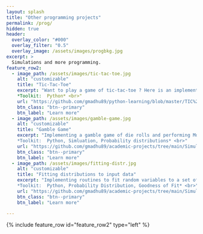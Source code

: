 ```yaml
---
layout: splash
title: "Other programming projects"
permalink: /prog/
hidden: true
header:
  overlay_color: "#000"
  overlay_filter: "0.5"
  overlay_image: /assets/images/progbkg.jpg
excerpt: >
  Simulations and more programming.
feature_row2:
  - image_path: /assets/images/tic-tac-toe.jpg
    alt: "customizable"
    title: "Tic-Tac-Toe"
    excerpt: "Want to play a game of tic-tac-toe ? Here is an implementation using Python". <br><br>
    *Toolkit:  Python* <br>"
    url: "https://github.com/gmadhu89/python-learning/blob/master/TIC%20TAC%20TOE.ipynb"
    btn_class: "btn--primary"
    btn_label: "Learn more"
  - image_path: /assets/images/gamble-game.jpg
    alt: "customizable"
    title: "Gamble Game"
    excerpt: "Implementing a gamble game of die rolls and performing Monte-Carlo simulation and distribution tests. <br><br>
    *Toolkit:  Python, Simluation, Probability distributions* <br>"
    url: "https://github.com/gmadhu89/academic-projects/tree/main/Simulation/Gamble_Game_Simulation"
    btn_class: "btn--primary"
    btn_label: "Learn more"
  - image_path: /assets/images/fitting-distr.jpg
    alt: "customizable"
    title: "Fitting distributions to input data"
    excerpt: "Implementing routines to fit random variables to a set of continous/ discrete probability distributions. <br><br>
    *Toolkit:  Python, Probability Distribution, Goodness of Fit* <br>"
    url: "https://github.com/gmadhu89/academic-projects/tree/main/Simulation/fitting-input-distributions"
    btn_class: "btn--primary"
    btn_label: "Learn more"

---
```

{% include feature_row id="feature_row2" type="left" %}
